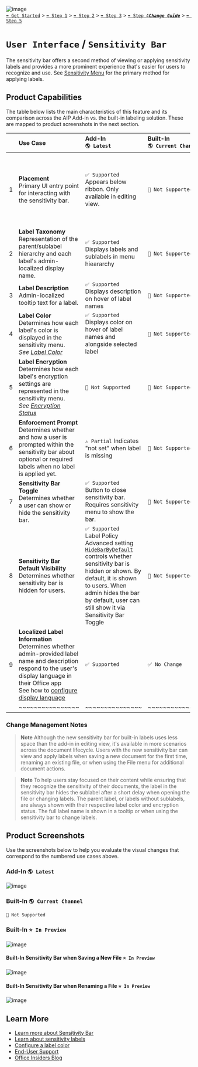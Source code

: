![image](https://user-images.githubusercontent.com/43501191/195164735-920ec45a-cd2c-41a1-9d22-6a557ca9ddc3.png)<br>
[`➡️ Get Started`](../../GetStarted.md) > [`➡️ Step 1`](../../AIP2MIPStep1.md) > [`➡️ Step 2`](../../AIP2MIPStep2.md) > [`➡️ Step 3`](../../AIP2MIPStep3.md) > [`➡️ Step 4`](../../AIP2MIPStep4.md)[***`Change Guide`***](../../CompareAIP2MIP.md) > [`➡️ Step 5`](../../AIP2MIPStep5.md)


# `User Interface` / `Sensitivity Bar`

The sensitivity bar offers a second method of viewing or applying sensitivity labels and provides a more prominent experience that's easier for users to recognize and use. See [Sensitivity Menu](SensitivityMenu.md) for the primary method for applying labels.

## Product Capabilities
The table below lists the main characteristics of this feature and its comparison across the AIP Add-in vs. the built-in labeling solution. These are mapped to product screenshots in the next section. 

|  | Use Case  | Add-In<br>`🌎 Latest`| Built-In<br>`🌎 Current Channel` | Built-In<br>`⭐ In Preview` |
| :---: | :---- | :---- | :---- | :---- |
| 1 | **Placement** <br>Primary UI entry point for interacting with the sensitivity bar.  | `✅ Supported`<br>Appears below ribbon. Only available in editing view.  |  `🚫 Not Supported` | `✅ Supported`<br>Appears in editing view near content's name in application title bar (files) or subject line (email), in application's file menu, Save New popup, and Rename File popup. |
| 2 | **Label Taxonomy** <br>Representation of the parent/sublabel hierarchy and each label's admin-localized display name. | `✅ Supported` <br>Displays labels and sublabels in menu hieararchy |  `🚫 Not Supported` | `✅ Supported` <br>Displays parent label / sublabel combination (see note below) |
| 3 | **Label Description** <br>Admin-localized tooltip text for a label.| `✅ Supported` <br>Displays description on hover of label names |  `🚫 Not Supported` | `✅ Supported` <br>Displays description on hover of label names |
| 4 | **Label Color**  <br>Determines how each label's color is displayed in the sensitivity menu.<br>*See [Label Color](LabelColors.md)*  | `✅ Supported` Displays color on hover of label names and alongside selected label |  `🚫 Not Supported` | `✅ Supported` <br>isplays color on hover of label names and alongside selected label |
| 5 | **Label Encryption** <br>Determines how each label's encryption settings are represented in the sensitivity menu. <br>*See [Encryption Status](EncryptionStatus.md)* | `🚫 Not Supported` |  `🚫 Not Supported` | `✅ Supported` <br>Displays "lock" indicator alongside each encrypted label |
| 6 | **Enforcement Prompt** <br>Determines whether and how a user is prompted within the sensitivity bar about optional or required labels when no label is applied yet. | `⚠️ Partial` Indicates "not set" when label is missing |  `🚫 Not Supported` | `✅ Supported` <br>Sensitivity status prompts for missing labels when optional "no label" or required (with mandatory labeling) "select a label" |
| 7 | **Sensitivity Bar Toggle** <br>Determines whether a user can show or hide the sensitivity bar. | `✅ Supported` <br>Button to close sensitivity bar. Requires sensitivity menu to show the bar. |  `🚫 Not Supported` | `🚫 Not Supported` |
| 8 | **Sensitivity Bar Default Visibility** <br>Determines whether sensitivity bar is hidden for users. | `✅ Supported` <br>Label Policy Advanced setting [`HideBarByDefault`](https://learn.microsoft.com/en-us/azure/information-protection/rms-client/clientv2-admin-guide-customizations#display-the-information-protection-bar-in-office-apps) controls whether sensitivity bar is hidden or shown. By default, it is shown to users. When admin hides the bar by default, user can still show it via Sensitivity Bar Toggle |  `🚫 Not Supported` | `✅ Supported` <br>When advanced setting [`HideBarByDefault`](https://learn.microsoft.com/en-us/azure/information-protection/rms-client/clientv2-admin-guide-customizations#display-the-information-protection-bar-in-office-apps) is configured to hide the bar by default, the sensitivity bar collapses to show only the sensitivity icon, color, and encryption status where applicable. See [`Set-LabelPolicy`](https://learn.microsoft.com/en-us/powershell/module/exchange/set-labelpolicy?view=exchange-ps#-advancedsettings) |
| 9 | **Localized Label Information** <br>Determines whether admin-provided label name and description respond to the user's display language in their Office app <br> See how to [configure display language](https://learn.microsoft.com/en-us/microsoft-365/compliance/create-sensitivity-labels?view=o365-worldwide#example-configuration-to-configure-a-sensitivity-label-for-different-languages) | `✅ Supported`  |  `✅ No Change` | `✅ No Change` |
|  | ~~~~~~~~~~~~~~~~ | ~~~~~~~~~~~~~~~ | ~~~~~~~~~~~~~~~ | ~~~~~~~~~~~~~~~ |

### Change Management Notes

> **Note**
> Although the new sensitivity bar for built-in labels uses less space than the add-in in editing view, it's available in more scenarios across the document lifecycle. Users with the new sensitivity bar can view and apply labels when saving a new document for the first time, renaming an existing file, or when using the File menu for additional document actions.

> **Note**
> To help users stay focused on their content while ensuring that they recognize the sensitivity of their documents, the label in the sensitivity bar hides the sublabel after a short delay when opening the file or changing labels. The parent label, or labels without sublabels, are always shown with their respective label color and encryption status. The full label name is shown in a tooltip or when using the sensitivity bar to change labels.

## Product Screenshots

Use the screenshots below to help you evaluate the visual changes that correspond to the numbered use cases above. 


### Add-In `🌎 Latest`

![image](https://user-images.githubusercontent.com/43501191/194782370-9140f44b-b7fc-45f2-8efb-141c0075dfc3.png)

### Built-In `🌎 Current Channel`

`🚫 Not Supported`

### Built-In `⭐ In Preview`

![image](https://user-images.githubusercontent.com/43501191/194782457-9b8e14b2-57e0-4f2b-bd36-b4e9fbcb3f79.png)

#### Built-In Sensitivity Bar when Saving a New File `⭐ In Preview`
![image](https://user-images.githubusercontent.com/43501191/194783579-4ff04296-9207-4de1-80eb-cdf2baa877da.png)

#### Built-In Sensitivity Bar when Renaming a File `⭐ In Preview`
![image](https://user-images.githubusercontent.com/43501191/194783625-9164f801-67ea-4c46-894d-46889b113a15.png)




## Learn More

- [Learn more about Sensitivity Bar](https://learn.microsoft.com/en-us/microsoft-365/compliance/sensitivity-labels-office-apps?view=o365-worldwide#sensitivity-bar)
- [Learn about sensitivity labels](https://learn.microsoft.com/en-us/microsoft-365/compliance/sensitivity-labels)
- [Configure a label color](https://learn.microsoft.com/en-us/microsoft-365/compliance/sensitivity-labels-office-apps?view=o365-worldwide#label-colors)
- [End-User Support](https://support.microsoft.com/en-us/office/apply-sensitivity-labels-to-your-files-and-email-in-office-2f96e7cd-d5a4-403b-8bd7-4cc636bae0f9)
- [Office Insiders Blog](https://insider.office.com/blog/sensitivity-bar-in-office-for-windows)
